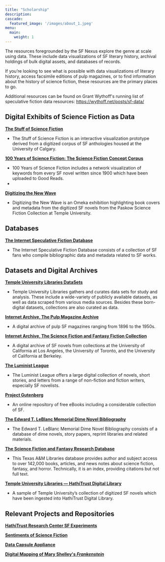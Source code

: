 ```yaml
---
title: "Scholarship"
description: 
cascade:
  featured_image: '/images/about_1.jpeg'
menu:
  main:
    weight: 1
---
```

The resources foregrounded by the SF Nexus explore the genre at scale using data. These include data visualizations of SF literary history, archival holdings of bulk digital assets, and databases of records.  

If you’re looking to see what is possible with data visualizations of literary history, access facsimile editions of pulp magazines, or to find information about the history of science fiction, these resources are the primary places to go.

Additional resources can be found on Grant Wythoff's running list of speculative fiction data resources: https://wythoff.net/posts/sf-data/

## Digital Exhibits of Science Fiction as Data
[**The Stuff of Science Fiction**](http://stuffofsciencefiction.ca/)
- The Stuff of Science Fiction is an interactive visualization prototype derived from a digitized corpus of SF anthologies housed at the University of Calgary.

[**100 Years of Science Fiction: The Science Fiction Concept Corpus** ](https://www.wired.com/story/infoporn-100-years-of-sci-fi-explored/)
- 100 Years of Science Fiction includes a network visualization of keywords from every SF novel written since 1900 which have been uploaded to Good Reads.
- 
[**Digitizing the New Wave**](https://lcdssgeo.com/omeka-s/s/scifi/page/digitizing-science-fiction )
- Digitizing the New Wave is an Omeka exhibition highlighting book covers and metadata from the digitized SF novels from the Paskow Science Fiction Collection at Temple University.  

## Databases
[**The Internet Speculative Fiction Database**](http://isfdb.org/ )
- The Internet Speculative Fiction Database consists of a collection of SF fans who compile bibliographic data and metadata related to SF works. 

## Datasets and Digital Archives
[**Temple University Libraries DataSets**](https://library.temple.edu/webpages/datasets)
- Temple University Libraries gathers and curates data sets for study and analysis. These include a wide-variety of publicly available datasets, as well as data scraped from various media sources. Besides these born-digital datasets, collections are also curated as data.

[**Internet Archive, The Pulp Magazine Archive**](https://archive.org/details/pulpmagazinearchive)
- A digital archive of pulp SF magazines ranging from 1896 to the 1950s. 

[**Internet Archive, The Science Fiction and Fantasy Fiction Collection**](https://archive.org/details/sciencefiction )
- A digital archive of SF novels from collections at the University of California at Los Angeles, the University of Toronto, and the University of California at Berkeley. 

[**The Luminist League**](http://luminist.org/)
- The Luminist League offers a large digital collection of novels, short stories, and letters from a range of non-fiction and fiction writers, especially SF novelists. 

[**Project Gutenberg**](https://www.gutenberg.org/ebooks/bookshelf/68)
- An online repository of free eBooks including a considerable collection of SF. 

[**The Edward T. LeBlanc Memorial Dime Novel Bibliography**](https://dimenovels.org )
- The Edward T. LeBlanc Memorial Dime Novel Bibliography consists of a database of dime novels, story papers, reprint libraries and related materials. 

[**The Science Fiction and Fantasy Research Database**](https://sffrd.library.tamu.edu/site/)
- This Texas A&M Libraries database provides author and subject access to over 142,000 books, articles, and news notes about science fiction, fantasy, and horror.  Technically, it is an index, providing citations but not full text.

[**Temple University Libraries — HathiTrust Digital Library**](https://babel.hathitrust.org/cgi/ls?field1=ocr;q1=%2A;a=srchls;facet=htsource%3A%22Temple%20University%22 )
- A sample of Temple University’s collection of digitized SF novels which have been ingested into HathiTrust Digital Library. 

## Relevant Projects and Repositories
[**HathiTrust Research Center SF Experiments**](https://github.com/gwijthoff/HTRC_SF_experiments)

[**Sentiments of Science Fiction**](https://github.com/tyxiang0530/Sentiments-of-Science-Fiction)

[**Data Capsule Appliance**](https://github.com/TempleDSS/data-capsule-appliance)

[**Digital Mapping of Mary Shelley's *Frankenstein***](https://thecorpuselectric.wordpress.com/2017/05/27/digital-frankenstein-dh-mapping-of-mary-shelleys-frankenstein/)







